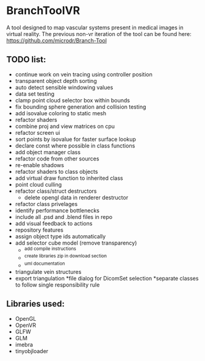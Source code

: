# BranchToolVR

A tool designed to map vascular systems present in medical images in virtual reality. The previous non-vr iteration of the tool can be found here: https://github.com/microdr/Branch-Tool

## TODO list:
* continue work on vein tracing using controller position
* transparent object depth sorting
* auto detect sensible windowing values
* data set testing
* clamp point cloud selector box within bounds
* fix bounding sphere generation and collision testing
* add isovalue coloring to static mesh
* refactor shaders
* combine proj and view matrices on cpu
* refactor screen ui
* sort points by isovalue for faster surface lookup
* declare const where possible in class functions
* add object manager class
* refactor code from other sources
* re-enable shadows
* refactor shaders to class objects
* add virtual draw function to inherited class
* point cloud culling
* refactor class/struct destructors
	* delete opengl data in renderer destructor
* refactor class privelages
* identify performance bottlenecks
* include all .psd and .blend files in repo
* add visual feedback to actions
* repository features
* assign object type ids automatically
* add selector cube model (remove transparency)
	* <sup>add compile instructions</sup>
	* <sup>create libraries zip in download section</sup>
	* <sup>uml documentation</sup>
* triangulate vein structures
* export triangulation
*file dialog for DicomSet selection
*separate classes to follow single responsibility rule

## Libraries used:
* OpenGL
* OpenVR
* GLFW
* GLM
* imebra
* tinyobjloader
